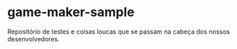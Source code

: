# game-maker-sample
Repositório de testes e coisas loucas que se passam na cabeça dos nossos desenvolvedores.
